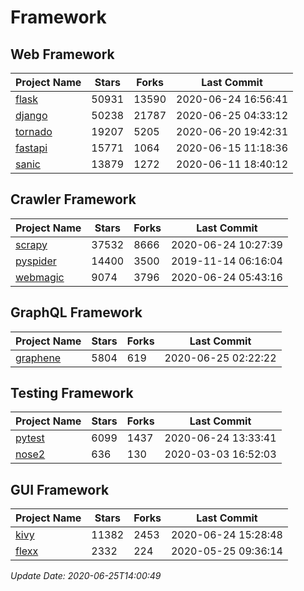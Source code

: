 # Framework

## Web Framework

| Project Name | Stars | Forks | Last Commit |
| ------------ | ----- | ----- | ----------- |
| [flask](https://github.com/pallets/flask) | 50931 | 13590 | 2020-06-24 16:56:41 |
| [django](https://github.com/django/django) | 50238 | 21787 | 2020-06-25 04:33:12 |
| [tornado](https://github.com/tornadoweb/tornado) | 19207 | 5205 | 2020-06-20 19:42:31 |
| [fastapi](https://github.com/tiangolo/fastapi) | 15771 | 1064 | 2020-06-15 11:18:36 |
| [sanic](https://github.com/huge-success/sanic) | 13879 | 1272 | 2020-06-11 18:40:12 |

## Crawler Framework

| Project Name | Stars | Forks | Last Commit |
| ------------ | ----- | ----- | ----------- |
| [scrapy](https://github.com/scrapy/scrapy) | 37532 | 8666 | 2020-06-24 10:27:39 |
| [pyspider](https://github.com/binux/pyspider) | 14400 | 3500 | 2019-11-14 06:16:04 |
| [webmagic](https://github.com/code4craft/webmagic) | 9074 | 3796 | 2020-06-24 05:43:16 |

## GraphQL Framework

| Project Name | Stars | Forks | Last Commit |
| ------------ | ----- | ----- | ----------- |
| [graphene](https://github.com/graphql-python/graphene) | 5804 | 619 | 2020-06-25 02:22:22 |

## Testing Framework

| Project Name | Stars | Forks | Last Commit |
| ------------ | ----- | ----- | ----------- |
| [pytest](https://github.com/pytest-dev/pytest) | 6099 | 1437 | 2020-06-24 13:33:41 |
| [nose2](https://github.com/nose-devs/nose2) | 636 | 130 | 2020-03-03 16:52:03 |

## GUI Framework

| Project Name | Stars | Forks | Last Commit |
| ------------ | ----- | ----- | ----------- |
| [kivy](https://github.com/kivy/kivy) | 11382 | 2453 | 2020-06-24 15:28:48 |
| [flexx](https://github.com/flexxui/flexx) | 2332 | 224 | 2020-05-25 09:36:14 |

*Update Date: 2020-06-25T14:00:49*